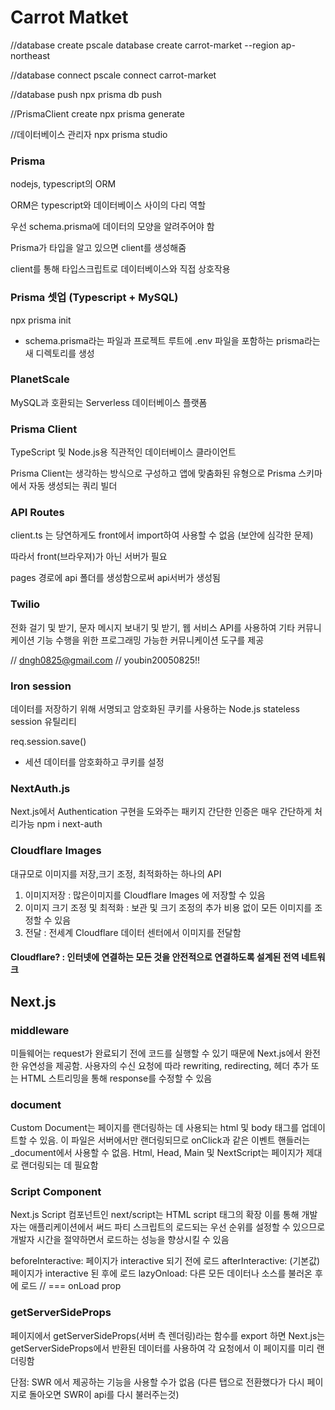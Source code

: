 # Carrot Matket

//database create
pscale database create carrot-market --region ap-northeast

//database connect
pscale connect carrot-market

//database push
npx prisma db push

//PrismaClient create
npx prisma generate

//데이터베이스 관리자
npx prisma studio

### Prisma

nodejs, typescript의 ORM

ORM은 typescript와 데이터베이스 사이의 다리 역할

우선 schema.prisma에 데이터의 모양을 알려주어야 함

Prisma가 타입을 알고 있으면 client를 생성해줌

client를 통해 타입스크립트로 데이터베이스와 직접 상호작용

### Prisma 셋업 (Typescript + MySQL)

npx prisma init

- schema.prisma라는 파일과 프로젝트 루트에 .env 파일을 포함하는 prisma라는 새 디렉토리를 생성

### PlanetScale

MySQL과 호환되는 Serverless 데이터베이스 플랫폼

### Prisma Client

TypeScript 및 Node.js용 직관적인 데이터베이스 클라이언트

Prisma Client는 생각하는 방식으로 구성하고 앱에 맞춤화된 유형으로 Prisma 스키마에서 자동 생성되는 쿼리 빌더

### API Routes

client.ts 는 당연하게도 front에서 import하여 사용할 수 없음 (보안에 심각한 문제)

따라서 front(브라우져)가 아닌 서버가 필요

pages 경로에 api 폴더를 생성함으로써 api서버가 생성됨

### Twilio

전화 걸기 및 받기, 문자 메시지 보내기 및 받기, 웹 서비스 API를 사용하여 기타 커뮤니케이션 기능 수행을 위한 프로그래밍 가능한 커뮤니케이션 도구를 제공

// dngh0825@gmail.com
// youbin20050825!!

### Iron session

데이터를 저장하기 위해 서명되고 암호화된 쿠키를 사용하는 Node.js stateless session 유틸리티

req.session.save()

- 세션 데이터를 암호화하고 쿠키를 설정

### NextAuth.js

Next.js에서 Authentication 구현을 도와주는 패키지
간단한 인증은 매우 간단하게 처리가능
npm i next-auth

### Cloudflare Images

대규모로 이미지를 저장,크기 조정, 최적화하는 하나의 API

1. 이미지저장 : 많은이미지를 Cloudflare Images 에 저장할 수 있음
2. 이미지 크기 조정 및 최적화 : 보관 및 크기 조정의 추가 비용 없이 모든 이미지를 조정할 수 있음
3. 전달 : 전세계 Cloudflare 데이터 센터에서 이미지를 전달함

#### Cloudflare? : 인터넷에 연결하는 모든 것을 안전적으로 연결하도록 설계된 전역 네트워크

## Next.js

### middleware

미들웨어는 request가 완료되기 전에 코드를 실행할 수 있기 때문에 Next.js에서 완전한 유연성을 제공함. 사용자의 수신 요청에 따라 rewriting, redirecting, 헤더 추가 또는 HTML 스트리밍을 통해 response를 수정할 수 있음

### document

Custom Document는 페이지를 랜더링하는 데 사용되는 html 및 body 태그를 업데이트할 수 있음. 이 파일은 서버에서만 랜더링되므로 onClick과 같은 이벤트 핸들러는 \_document에서 사용할 수 없음. Html, Head, Main 및 NextScript는 페이지가 제대로 랜더링되는 데 필요함

### Script Component

Next.js Script 컴포넌트인 next/script는 HTML script 태그의 확장
이를 통해 개발자는 애플리케이션에서 써드 파티 스크립트의 로드되는 우선 순위를 설정할 수 있으므로 개발자 시간을 절약하면서 로드하는 성능을 향상시킬 수 있음

beforeInteractive: 페이지가 interactive 되기 전에 로드
afterInteractive: (기본값) 페이지가 interactive 된 후에 로드
lazyOnload: 다른 모든 데이터나 소스를 불러온 후에 로드 // === onLoad prop

### getServerSideProps

페이지에서 getServerSideProps(서버 측 렌더링)라는 함수를 export 하면 Next.js는 getServerSideProps에서 반환된 데이터를 사용하여 각 요청에서 이 페이지를 미리 랜더링함

단점: SWR 에서 제공하는 기능을 사용할 수가 없음 (다른 탭으로 전환했다가 다시 페이지로 돌아오면 SWR이 api를 다시 불러주는것)
